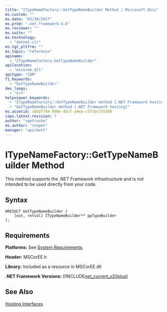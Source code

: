 ```yaml
---
title: "ITypeNameFactory::GetTypeNameBuilder Method | Microsoft Docs"
ms.custom: ""
ms.date: "03/30/2017"
ms.prod: ".net-framework-4.6"
ms.reviewer: ""
ms.suite: ""
ms.technology: 
  - "dotnet-clr"
ms.tgt_pltfrm: ""
ms.topic: "reference"
apiname: 
  - "ITypeNameFactory.GetTypeNameBuilder"
apilocation: 
  - "mscoree.dll"
apitype: "COM"
f1_keywords: 
  - "GetTypeNameBuilder"
dev_langs: 
  - "C++"
helpviewer_keywords: 
  - "ITypeNameFactory::GetTypeNameBuilder method [.NET Framework hosting]"
  - "GetTypeNameBuilder method [.NET Framework hosting]"
ms.assetid: c682f744-996e-43c7-a9ea-c57cbc755398
caps.latest.revision: 7
author: "rpetrusha"
ms.author: "ronpet"
manager: "wpickett"
---
```

# ITypeNameFactory::GetTypeNameBuilder Method
This method supports the .NET Framework infrastructure and is not intended to be used directly from your code.  
  
## Syntax  
  
```  
HRESULT GetTypeNameBuilder (  
    [out, retval] ITypeNameBuilder** ppTypeBuilder  
);  
```  
  
## Requirements  
 **Platforms:** See [System Requirements](../../../../docs/framework/getting-started/system-requirements.md).  
  
 **Header:** MSCorEE.h  
  
 **Library:** Included as a resource in MSCorEE.dll  
  
 **.NET Framework Versions:** [!INCLUDE[net_current_v20plus](../../../../includes/net-current-v20plus-md.md)]  
  
## See Also  
 [Hosting Interfaces](../../../../docs/framework/unmanaged-api/hosting/hosting-interfaces.md)